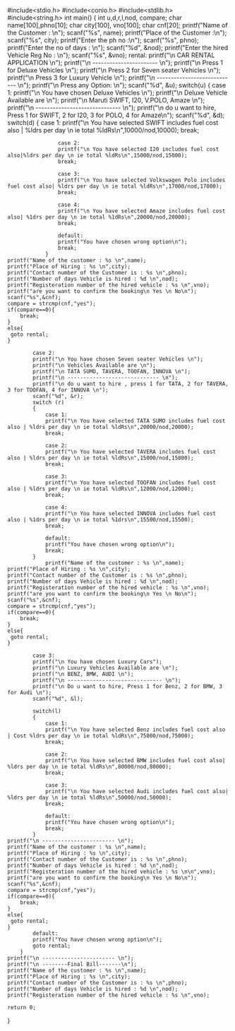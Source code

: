 #include<stdio.h>
#include<conio.h>
#include<stdlib.h>
#include<string.h>
int main()
{
    int u,d,r,l,nod, compare;
    char name[100],phno[10];
    char city[100], vno[100];
    char cnf[20];
    printf("Name of the Customer : \n");
    scanf("%s", name);
    printf("Place of the Customer :\n");
    scanf("%s", city);
    printf("Enter the ph no :\n");
    scanf("%s", phno);
    printf("Enter the no of days : \n");
    scanf("%d", &nod);
    printf("Enter the hired Vehicle Reg No : \n");
    scanf("%s", &vno);
    rental:
        printf("\n CAR RENTAL APPLICATION \n");
        printf("\n ----------------------- \n");
        printf("\n Press 1 for Deluxe Vehicles \n");
        printf("\n Press 2 for Seven seater Vehicles \n");
        printf("\n Press 3 for Luxury Vehicle \n");
        printf("\n ---------------------------- \n");
        printf("\n Press any Option: \n");
        scanf("%d", &u);
        switch(u)
        {
            case 1:
                printf("\n You have chosen Deluxe Vehicles \n");
                printf("\n Deluxe Vehicle Available are \n");
                printf("\n Maruti SWIFT, I20, V.POLO, Amaze \n");
                printf("\n ------------------------------ \n");
                printf("\n do u want to hire, Press 1 for SWIFT, 2 for I20, 3 for POLO, 4 for Amaze\n");
                scanf("%d", &d);
                switch(d)
                {
                    case 1:
                    printf("\n You have selected SWIFT includes fuel cost also | %ldrs per day \n ie total %ldRs\n",10000/nod,10000);
                    break;

                    case 2:
                    printf("\n You have selected I20 includes fuel cost also|%ldrs per day \n ie total %ldRs\n",15000/nod,15000);
                    break;

                    case 3:
                    printf("\n You have selected Volkswagen Polo includes fuel cost also| %ldrs per day \n ie total %ldRs\n",17000/nod,17000);
                    break;

                    case 4:
                    printf("\n You have selected Amaze includes fuel cost also| %1drs per day \n ie total %1dRs\n",20000/nod,20000);
                    break;

                    default:
                    printf("You have chosen wrong option\n");
                    break;
                }
    printf("Name of the customer : %s \n",name);
    printf("Place of Hiring : %s \n",city);
    printf("Contact number of the Customer is : %s \n",phno);
    printf("Number of days Vehicle is hired : %d \n",nod);
    printf("Registeration number of the hired vehicle : %s \n",vno);
    printf("are you want to confirm the booking\n Yes \n No\n");
    scanf("%s",&cnf);
    compare = strcmp(cnf,"yes");
    if(compare==0){
        break;
    }
    else{
     goto rental;
    }

            case 2:
            printf("\n You have chosen Seven seater Vehicles \n");
            printf("\n Vehicles Available are \n");
            printf("\n TATA SUMO, TAVERA, TOOFAN, INNOVA \n");
            printf("\n ----------------------------- \n");
            printf("\n do u want to hire , press 1 for TATA, 2 for TAVERA, 3 for TOOFAN, 4 for INNOVA \n");
            scanf("%d", &r);
            switch (r)
            {
                case 1:
                printf("\n You have selected TATA SUMO includes fuel cost also | %ldrs per day \n ie total %ldRs\n",20000/nod,20000);
                break;

                case 2:
                printf("\n You have selected TAVERA includes fuel cost also | %ldrs per day \n ie total %ldRs\n",15000/nod,15000);
                break;

                case 3:
                printf("\n You have selected TOOFAN includes fuel cost also | %ldrs per day \n ie total %ldRs\n",12000/nod,12000);
                break;

                case 4:
                printf("\n You have selected INNOVA includes fuel cost also | %1drs per day \n ie total %1drs\n",15500/nod,15500);
                break;

                default:
                printf("You have chosen wrong option\n");
                break;
            }
                printf("Name of the customer : %s \n",name);
    printf("Place of Hiring : %s \n",city);
    printf("Contact number of the Customer is : %s \n",phno);
    printf("Number of days Vehicle is hired : %d \n",nod);
    printf("Registeration number of the hired vehicle : %s \n",vno);
    printf("are you want to confirm the booking\n Yes \n No\n");
    scanf("%s",&cnf);
    compare = strcmp(cnf,"yes");
    if(compare==0){
        break;
    }
    else{
     goto rental;
    }

            case 3:
            printf("\n You have chosen Luxury Cars");
            printf("\n Luxury Vehicles Available are \n");
            printf("\n BENZ, BMW, AUDI \n");
            printf("\n ------------------------------ \n");
            printf("\n Do u want to hire, Press 1 for Benz, 2 for BMW, 3 for Audi \n");
            scanf("%d", &l);

            switch(l)
            {
                case 1:
                printf("\n You have selected Benz includes fuel cost also | Cost %ldrs per day \n ie total %ldRs\n",75000/nod,75000);
                break;

                case 2:
                printf("\n You have selected BMW includes fuel cost also| %ldrs per day \n ie total %ldRs\n",80000/nod,80000);
                break;

                case 3:
                printf("\n You have selected Audi includes fuel cost also| %ldrs per day \n ie total %ldRs\n",50000/nod,50000);
                break;

                default:
                printf("You have chosen wrong option\n");
                break;
            }
    printf("\n ----------------------- \n");
    printf("Name of the customer : %s \n",name);
    printf("Place of Hiring : %s \n",city);
    printf("Contact number of the Customer is : %s \n",phno);
    printf("Number of days Vehicle is hired : %d \n",nod);
    printf("Registeration number of the hired vehicle : %s \n\n",vno);
    printf("are you want to confirm the booking\n Yes \n No\n");
    scanf("%s",&cnf);
    compare = strcmp(cnf,"yes");
    if(compare==0){
        break;
    }
    else{
     goto rental;
    }
            default:
            printf("You have chosen wrong option\n");
            goto rental;
        }
    printf("\n ----------------------- \n");
    printf("\n --------Final Bill-------\n");
    printf("Name of the customer : %s \n",name);
    printf("Place of Hiring : %s \n",city);
    printf("Contact number of the Customer is : %s \n",phno);
    printf("Number of days Vehicle is hired : %d \n",nod);
    printf("Registeration number of the hired vehicle : %s \n",vno);

    return 0;
}
